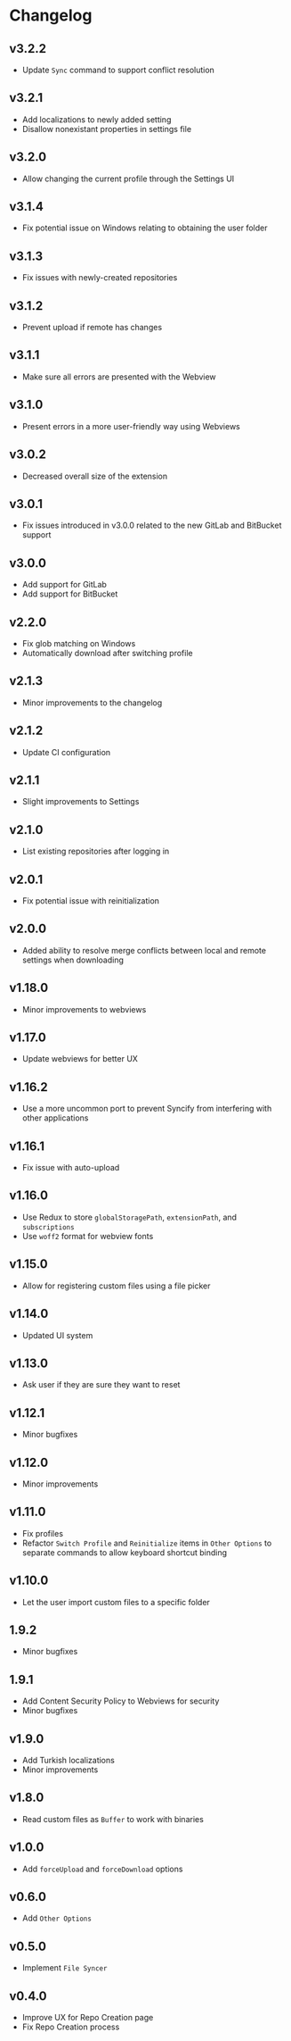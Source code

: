# Changelog

## v3.2.2

- Update `Sync` command to support conflict resolution

## v3.2.1

- Add localizations to newly added setting
- Disallow nonexistant properties in settings file

## v3.2.0

- Allow changing the current profile through the Settings UI

## v3.1.4

- Fix potential issue on Windows relating to obtaining the user folder

## v3.1.3

- Fix issues with newly-created repositories

## v3.1.2

- Prevent upload if remote has changes

## v3.1.1

- Make sure all errors are presented with the Webview

## v3.1.0

- Present errors in a more user-friendly way using Webviews

## v3.0.2

- Decreased overall size of the extension

## v3.0.1

- Fix issues introduced in v3.0.0 related to the new GitLab and BitBucket support

## v3.0.0

- Add support for GitLab
- Add support for BitBucket

## v2.2.0

- Fix glob matching on Windows
- Automatically download after switching profile

## v2.1.3

- Minor improvements to the changelog

## v2.1.2

- Update CI configuration

## v2.1.1

- Slight improvements to Settings

## v2.1.0

- List existing repositories after logging in

## v2.0.1

- Fix potential issue with reinitialization

## v2.0.0

- Added ability to resolve merge conflicts between local and remote settings when downloading

## v1.18.0

- Minor improvements to webviews

## v1.17.0

- Update webviews for better UX

## v1.16.2

- Use a more uncommon port to prevent Syncify from interfering with other applications

## v1.16.1

- Fix issue with auto-upload

## v1.16.0

- Use Redux to store `globalStoragePath`, `extensionPath`, and `subscriptions`
- Use `woff2` format for webview fonts

## v1.15.0

- Allow for registering custom files using a file picker

## v1.14.0

- Updated UI system

## v1.13.0

- Ask user if they are sure they want to reset

## v1.12.1

- Minor bugfixes

## v1.12.0

- Minor improvements

## v1.11.0

- Fix profiles
- Refactor `Switch Profile` and `Reinitialize` items in `Other Options` to separate commands to allow keyboard shortcut binding

## v1.10.0

- Let the user import custom files to a specific folder

## 1.9.2

- Minor bugfixes

## 1.9.1

- Add Content Security Policy to Webviews for security
- Minor bugfixes

## v1.9.0

- Add Turkish localizations
- Minor improvements

## v1.8.0

- Read custom files as `Buffer` to work with binaries

## v1.0.0

- Add `forceUpload` and `forceDownload` options

## v0.6.0

- Add `Other Options`

## v0.5.0

- Implement `File Syncer`

## v0.4.0

- Improve UX for Repo Creation page
- Fix Repo Creation process
